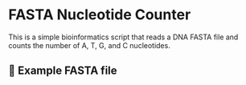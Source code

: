 # FASTA Nucleotide Counter

This is a simple bioinformatics script that reads a DNA FASTA file and counts the number of A, T, G, and C nucleotides.

## 🧬 Example FASTA file
